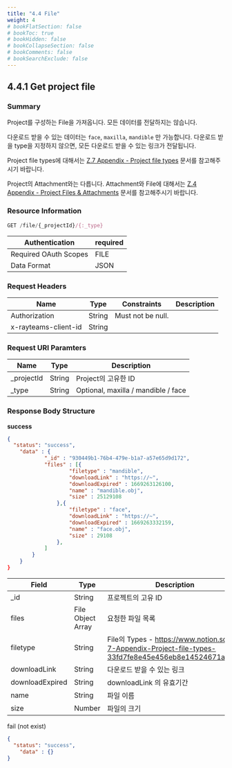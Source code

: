 ```yaml
---
title: "4.4 File"
weight: 4
# bookFlatSection: false
# bookToc: true
# bookHidden: false
# bookCollapseSection: false
# bookComments: false
# bookSearchExclude: false
---
```


## 4.4.1 Get project file

### Summary

Project를 구성하는 File을 가져옵니다. 모든 데이터를 전달하지는 않습니다.

다운로드 받을 수 있는 데이터는 `face`, `maxilla`, `mandible` 만 가능합니다. 다운로드 받을 type을 지정하지 않으면, 모든 다운로드 받을 수 있는 링크가 전달됩니다.

Project file types에 대해서는 [Z.7 Appendix - Project file types](https://www.notion.so/Z-7-Appendix-Project-file-types-33fd7fe8e45e456eb8e14524671a6d85) 문서를 참고해주시기 바랍니다.

Project의 Attachment와는 다릅니다. Attachment와 File에 대해서는 [Z.4 Appendix - Project Files & Attachments](https://www.notion.so/Z-4-Appendix-Project-Files-Attachments-bb226ac2c6b24978923d0a9b67eeab09) 문서를 참고해주시기 바랍니다.

### Resource Information

```jsx
GET /file/{_projectId}/{:_type}
```

| Authentication | required |
| --- | --- |
| Required OAuth Scopes | FILE |
| Data Format | JSON |

### Request Headers

| Name | Type | Constraints | Description |
| --- | --- | --- | --- |
| Authorization | String | Must not be null. |  |
| x-rayteams-client-id | String |  |  |

### Request URI Paramters

| Name | Type | Description |
| --- | --- | --- |
| _projectId | String | Project의 고유한 ID |
| _type | String | Optional, maxilla / mandible / face |

### Response Body Structure

**success**

```json
{
  "status": "success",
	"data" : {
			"_id" : "930449b1-76b4-479e-b1a7-a57e65d9d172",
			"files" : [{
					"filetype" : "mandible",
					"downloadLink" : "https://~",
					"downloadExpired" : 1669263126100,
					"name" : "mandible.obj",
					"size" : 25129108
				},{
					"filetype" : "face",
					"downloadLink" : "https://~",
					"downloadExpired" : 1669263332159,
					"name" : "face.obj",
					"size" : 29108
				},
			]
		}
	}
}
```

| Field | Type | Description |
| --- | --- | --- |
| _id | String | 프로젝트의 고유 ID |
| files | File Object Array | 요청한 파일 목록 |
|   filetype | String | File의 Types - https://www.notion.so/Z-7-Appendix-Project-file-types-33fd7fe8e45e456eb8e14524671a6d85  |
|   downloadLink | String | 다운로드 받을 수 있는 링크 |
|   downloadExpired | String | downloadLink 의 유효기간 |
|   name | String | 파일 이름 |
|   size | Number | 파일의 크기 |

fail (not exist)

```json
{
  "status": "success",
	"data" : {}
}
```